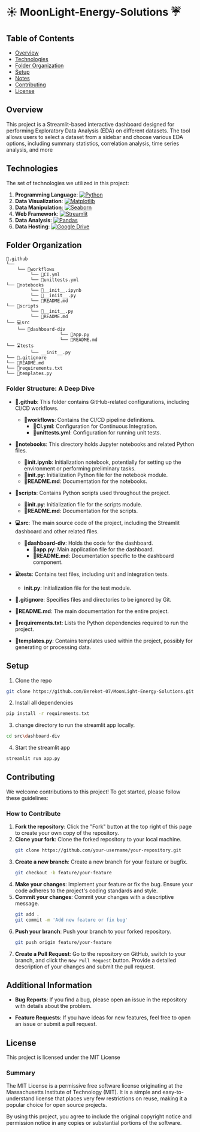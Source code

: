 # ☀️ MoonLight-Energy-Solutions ☔

## Table of Contents

- [Overview](#overview)
- [Technologies](#technologies)
- [Folder Organization](#folder-organization)
- [Setup](#setup)
- [Notes](#notes)
- [Contributing](#contributing)
- [License](#license)

## Overview

This project is a Streamlit-based interactive dashboard designed for performing Exploratory Data Analysis (EDA) on different datasets. The tool allows users to select a dataset from a sidebar and choose various EDA options, including summary statistics, correlation analysis, time series analysis, and more

## Technologies


The set of technologies we utilized in this project:

1. **Programming Language**: [![Python](https://img.shields.io/badge/Python-3776AB?style=flat&logo=python&logoColor=white)](https://www.python.org/)
2. **Data Visualization**: [![Matplotlib](https://img.shields.io/badge/Matplotlib-11557C?style=flat&logo=matplotlib&logoColor=white)](https://matplotlib.org/)
3. **Data Manipulation**: [![Seaborn](https://img.shields.io/badge/Seaborn-3776AB?style=flat&logo=seaborn&logoColor=white)](https://seaborn.pydata.org/)
4. **Web Framework**: [![Streamlit](https://img.shields.io/badge/Streamlit-FF4B4B?style=flat&logo=streamlit&logoColor=white)](https://streamlit.io/)
5. **Data Analysis**: [![Pandas](https://img.shields.io/badge/Pandas-130654?style=flat&logo=pandas&logoColor=white)](https://pandas.pydata.org/)
6. **Data Hosting**: [![Google Drive](https://img.shields.io/badge/Google%20Drive-4285F4?style=flat&logo=googledrive&logoColor=white)](https://www.google.com/drive/)

## Folder Organization

```
📁.github
└──
    └── 📁workflows
         └── 📃CI.yml
         └── 📃unittests.yml
└── 📁notebooks
         └── 📓__init__.ipynb
         └── 📃__iniit__.py
         └── 📰README.md
└── 📁scripts
         └── 📃__init__.py
         └── 📰README.md
└── 💻src
    └── 📁dashboard-div
                    └── 📝app.py
                    └── 📝README.md
└── ⌛tests
         └── __init__.py
└── 📜.gitignore
└── 📰README.md
└── 🔋requirements.txt
└── 📇templates.py

```

### Folder Structure: A Deep Dive

- **📁.github**: This folder contains GitHub-related configurations, including CI/CD workflows.

  - **📁workflows**: Contains the CI/CD pipeline definitions.
    - **📃CI.yml**: Configuration for Continuous Integration.
    - **📃unittests.yml**: Configuration for running unit tests.

- **📁notebooks**: This directory holds Jupyter notebooks and related Python files.

  - **📓**init**.ipynb**: Initialization notebook, potentially for setting up the environment or performing preliminary tasks.
  - **📃**init**.py**: Initialization Python file for the notebook module.
  - **📰README.md**: Documentation for the notebooks.

- **📁scripts**: Contains Python scripts used throughout the project.

  - **📃**init**.py**: Initialization file for the scripts module.
  - **📰README.md**: Documentation for the scripts.

- **💻src**: The main source code of the project, including the Streamlit dashboard and other related files.

  - **📁dashboard-div**: Holds the code for the dashboard.
    - **📝app.py**: Main application file for the dashboard.
    - **📝README.md**: Documentation specific to the dashboard component.

- **⌛tests**: Contains test files, including unit and integration tests.

  - ****init**.py**: Initialization file for the test module.

- **📜.gitignore**: Specifies files and directories to be ignored by Git.

- **📰README.md**: The main documentation for the entire project.

- **🔋requirements.txt**: Lists the Python dependencies required to run the project.

- **📇templates.py**: Contains templates used within the project, possibly for generating or processing data.

## Setup

1. Clone the repo

```bash
git clone https://github.com/Bereket-07/MoonLight-Energy-Solutions.git
```

2. Install all dependencies

```bash
pip install -r requirements.txt
```

3. change directory to run the streamlit app locally.

```bash
cd src\dashboard-div
```

4. Start the streamlit app

```bash
streamlit run app.py
```

## Contributing

We welcome contributions to this project! To get started, please follow these guidelines:

### How to Contribute

1. **Fork the repository**: Click the "Fork" button at the top right of this page to create your own copy of the repository.
2. **Clone your fork**: Clone the forked repository to your local machine.
   ```bash
   git clone https://github.com/your-username/your-repository.git
   ```
3. **Create a new branch**: Create a new branch for your feature or bugfix.
   ```bash
   git checkout -b feature/your-feature
   ```
4. **Make your changes**: Implement your feature or fix the bug. Ensure your code adheres to the project's coding standards and style.
5. **Commit your changes**: Commit your changes with a descriptive message.
   ```bash
   git add .
   git commit -m 'Add new feature or fix bug'
   ```
6. **Push your branch**: Push your branch to your forked repository.
   ```bash
   git push origin feature/your-feature
   ```
7. **Create a Pull Request**: Go to the repository on GitHub, switch to your branch, and click the `New Pull Request` button. Provide a detailed description of your changes and submit the pull request.

## Additional Information

- **Bug Reports**: If you find a bug, please open an issue in the repository with details about the problem.

- **Feature Requests**: If you have ideas for new features, feel free to open an issue or submit a pull request.

## License

This project is licensed under the MIT License

### Summary

The MIT License is a permissive free software license originating at the Massachusetts Institute of Technology (MIT). It is a simple and easy-to-understand license that places very few restrictions on reuse, making it a popular choice for open source projects.

By using this project, you agree to include the original copyright notice and permission notice in any copies or substantial portions of the software.
